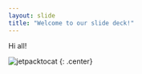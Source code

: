 ```yaml
---
layout: slide
title: "Welcome to our slide deck!"
---
```


Hi all!

![jetpacktocat](https://octodex.github.com/images/jetpacktocat.png)
{: .center}
